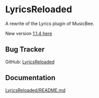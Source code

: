 LyricsReloaded
==============

A rewrite of the Lyrics plugin of MusicBee.

New version [1.1.4 here](https://github.com/mbfrankz/LyricsReloaded/releases/download/v1.1.4/mb_LyricsReloaded.zip)

Bug Tracker
-----------
GitHub: [LyricsReloaded](https://github.com/mbfrankz/LyricsReloaded/issues)

Documentation
-------------
[LyricsReloaded/README.md](LyricsReloaded/README.md)

